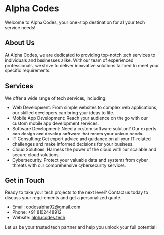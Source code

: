 
# Alpha Codes

Welcome to Alpha Codes, your one-stop destination for all your tech service needs!

## About Us

At Alpha Codes, we are dedicated to providing top-notch tech services to individuals and businesses alike. With our team of experienced professionals, we strive to deliver innovative solutions tailored to meet your specific requirements.

## Services

We offer a wide range of tech services, including:

- Web Development: From simple websites to complex web applications, our skilled developers can bring your ideas to life.
- Mobile App Development: Reach your audience on the go with our custom mobile app development services.
- Software Development: Need a custom software solution? Our experts can design and develop software that meets your unique needs.
- IT Consulting: Get expert advice and guidance on all your IT-related challenges and make informed decisions for your business.
- Cloud Solutions: Harness the power of the cloud with our scalable and secure cloud solutions.
- Cybersecurity: Protect your valuable data and systems from cyber threats with our comprehensive cybersecurity services.

## Get in Touch

Ready to take your tech projects to the next level? Contact us today to discuss your requirements and get a personalized quote.

- Email: codesalpha92@gmail.com
- Phone: +91 8102448912
- Website: [alphacodes.tech](alphacodes.tech)

Let us be your trusted tech partner and help you unlock your full potential!
